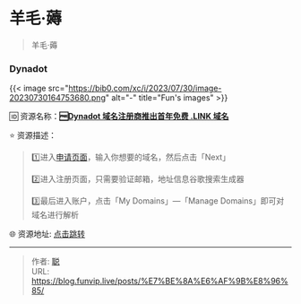 # 羊毛·薅


> 羊毛·薅

<!--more-->

### Dynadot

{{< image src="https://bib0.com/xc/i/2023/07/30/image-20230730164753680.png" alt="-"  title="Fun's images" >}}    

🆔  资源名称：[**🆓Dynadot 域名注册商推出首年免费 .LINK 域名**](https://www.dynadot.com/register-your-free-link-domain)

⭐️  资源描述：

> 1️⃣进入[申请页面](https://www.dynadot.com/register-your-free-link-domain)，输入你想要的域名，然后点击「Next」
>
> 2️⃣进入注册页面，只需要验证邮箱，地址信息谷歌搜索生成器
>
> 3️⃣最后进入账户，点击「My Domains」—「Manage Domains」即可对域名进行解析

🌐 资源地址: [点击跳转](https://www.dynadot.com/register-your-free-link-domain) 


---

> 作者: [聪](/about)  
> URL: https://blog.funvip.live/posts/%E7%BE%8A%E6%AF%9B%E8%96%85/  


